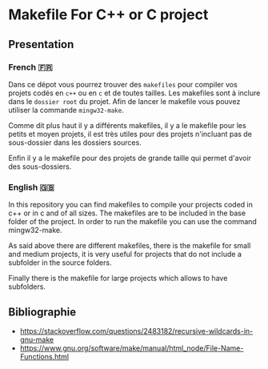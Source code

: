 # Makefile For C++ or C project

## Presentation

### French 🇫🇷 

Dans ce dépot vous pourrez trouver des `makefiles` pour compiler vos projets codés en `c++` ou en `c` et de toutes tailles. Les makefiles sont à inclure dans le `dossier root` du projet. Afin de lancer le makefile vous pouvez utiliser la commande `mingw32-make`.

Comme dit plus haut il y a différents makefiles, il y a le makefile pour les petits et moyen projets, il est très utiles pour des projets n'incluant pas de sous-dossier dans les dossiers sources.

Enfin il y a le makefile pour des projets de grande taille qui permet d'avoir des sous-dossiers.


### English 🇬🇧 

In this repository you can find makefiles to compile your projects coded in c++ or in c and of all sizes. The makefiles are to be included in the base folder of the project. In order to run the makefile you can use the command mingw32-make.

As said above there are different makefiles, there is the makefile for small and medium projects, it is very useful for projects that do not include a subfolder in the source folders.

Finally there is the makefile for large projects which allows to have subfolders.

## Bibliographie

- https://stackoverflow.com/questions/2483182/recursive-wildcards-in-gnu-make
- https://www.gnu.org/software/make/manual/html_node/File-Name-Functions.html
